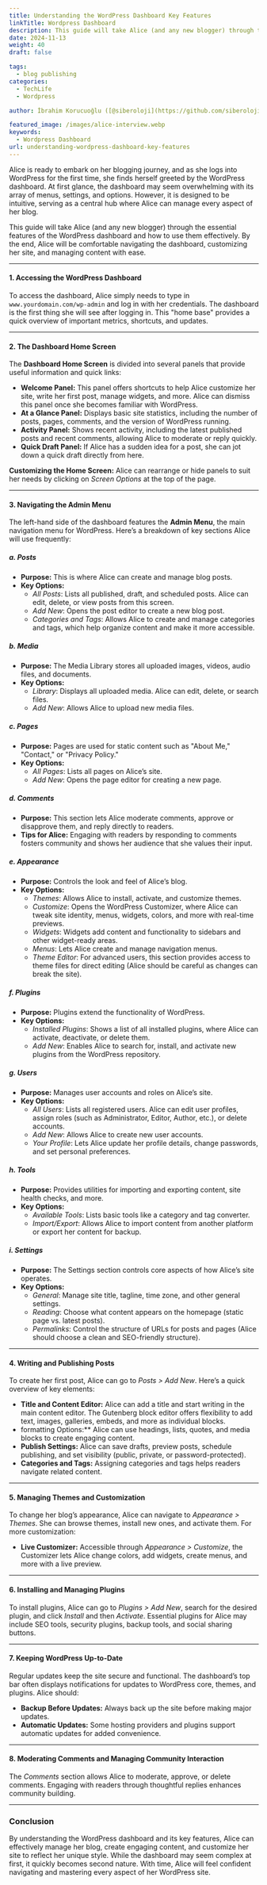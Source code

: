 ```yaml
---
title: Understanding the WordPress Dashboard Key Features
linkTitle: Wordpress Dashboard
description: This guide will take Alice (and any new blogger) through the essential features of the WordPress dashboard and how to use them effectively.
date: 2024-11-13
weight: 40
draft: false

tags:
  - blog publishing
categories:
  - TechLife
  - Wordpress

author: İbrahim Korucuoğlu ([@siberoloji](https://github.com/siberoloji))

featured_image: /images/alice-interview.webp
keywords:
  - Wordpress Dashboard
url: understanding-wordpress-dashboard-key-features
---
```



Alice is ready to embark on her blogging journey, and as she logs into WordPress for the first time, she finds herself greeted by the WordPress dashboard. At first glance, the dashboard may seem overwhelming with its array of menus, settings, and options. However, it is designed to be intuitive, serving as a central hub where Alice can manage every aspect of her blog.

This guide will take Alice (and any new blogger) through the essential features of the WordPress dashboard and how to use them effectively. By the end, Alice will be comfortable navigating the dashboard, customizing her site, and managing content with ease.

---

#### **1. Accessing the WordPress Dashboard**

To access the dashboard, Alice simply needs to type in `www.yourdomain.com/wp-admin` and log in with her credentials. The dashboard is the first thing she will see after logging in. This "home base" provides a quick overview of important metrics, shortcuts, and updates.

---

#### **2. The Dashboard Home Screen**

The **Dashboard Home Screen** is divided into several panels that provide useful information and quick links:

- **Welcome Panel:** This panel offers shortcuts to help Alice customize her site, write her first post, manage widgets, and more. Alice can dismiss this panel once she becomes familiar with WordPress.
- **At a Glance Panel:** Displays basic site statistics, including the number of posts, pages, comments, and the version of WordPress running.
- **Activity Panel:** Shows recent activity, including the latest published posts and recent comments, allowing Alice to moderate or reply quickly.
- **Quick Draft Panel:** If Alice has a sudden idea for a post, she can jot down a quick draft directly from here.

**Customizing the Home Screen:** Alice can rearrange or hide panels to suit her needs by clicking on *Screen Options* at the top of the page.

---

#### **3. Navigating the Admin Menu**

The left-hand side of the dashboard features the **Admin Menu**, the main navigation menu for WordPress. Here’s a breakdown of key sections Alice will use frequently:

##### **a. Posts**

- **Purpose:** This is where Alice can create and manage blog posts.
- **Key Options:**  
  - *All Posts*: Lists all published, draft, and scheduled posts. Alice can edit, delete, or view posts from this screen.  
  - *Add New*: Opens the post editor to create a new blog post.  
  - *Categories and Tags*: Allows Alice to create and manage categories and tags, which help organize content and make it more accessible.

##### **b. Media**

- **Purpose:** The Media Library stores all uploaded images, videos, audio files, and documents.
- **Key Options:**  
  - *Library*: Displays all uploaded media. Alice can edit, delete, or search files.  
  - *Add New*: Allows Alice to upload new media files.

##### **c. Pages**

- **Purpose:** Pages are used for static content such as "About Me," "Contact," or "Privacy Policy."
- **Key Options:**  
  - *All Pages*: Lists all pages on Alice’s site.  
  - *Add New*: Opens the page editor for creating a new page.

##### **d. Comments**

- **Purpose:** This section lets Alice moderate comments, approve or disapprove them, and reply directly to readers.
- **Tips for Alice:** Engaging with readers by responding to comments fosters community and shows her audience that she values their input.

##### **e. Appearance**

- **Purpose:** Controls the look and feel of Alice’s blog.
- **Key Options:**  
  - *Themes*: Allows Alice to install, activate, and customize themes.  
  - *Customize*: Opens the WordPress Customizer, where Alice can tweak site identity, menus, widgets, colors, and more with real-time previews.  
  - *Widgets*: Widgets add content and functionality to sidebars and other widget-ready areas.  
  - *Menus*: Lets Alice create and manage navigation menus.  
  - *Theme Editor*: For advanced users, this section provides access to theme files for direct editing (Alice should be careful as changes can break the site).

##### **f. Plugins**

- **Purpose:** Plugins extend the functionality of WordPress.
- **Key Options:**  
  - *Installed Plugins*: Shows a list of all installed plugins, where Alice can activate, deactivate, or delete them.  
  - *Add New*: Enables Alice to search for, install, and activate new plugins from the WordPress repository.

##### **g. Users**

- **Purpose:** Manages user accounts and roles on Alice’s site.
- **Key Options:**  
  - *All Users*: Lists all registered users. Alice can edit user profiles, assign roles (such as Administrator, Editor, Author, etc.), or delete accounts.  
  - *Add New*: Allows Alice to create new user accounts.  
  - *Your Profile*: Lets Alice update her profile details, change passwords, and set personal preferences.

##### **h. Tools**

- **Purpose:** Provides utilities for importing and exporting content, site health checks, and more.
- **Key Options:**  
  - *Available Tools*: Lists basic tools like a category and tag converter.  
  - *Import/Export*: Allows Alice to import content from another platform or export her content for backup.

##### **i. Settings**

- **Purpose:** The Settings section controls core aspects of how Alice’s site operates.
- **Key Options:**  
  - *General*: Manage site title, tagline, time zone, and other general settings.  
  - *Reading*: Choose what content appears on the homepage (static page vs. latest posts).  
  - *Permalinks*: Control the structure of URLs for posts and pages (Alice should choose a clean and SEO-friendly structure).

---

#### **4. Writing and Publishing Posts**

To create her first post, Alice can go to *Posts > Add New*. Here’s a quick overview of key elements:

- **Title and Content Editor:** Alice can add a title and start writing in the main content editor. The Gutenberg block editor offers flexibility to add text, images, galleries, embeds, and more as individual blocks.
- formatting Options:** Alice can use headings, lists, quotes, and media blocks to create engaging content.
- **Publish Settings:** Alice can save drafts, preview posts, schedule publishing, and set visibility (public, private, or password-protected).
- **Categories and Tags:** Assigning categories and tags helps readers navigate related content.

---

#### **5. Managing Themes and Customization**

To change her blog’s appearance, Alice can navigate to *Appearance > Themes*. She can browse themes, install new ones, and activate them. For more customization:

- **Live Customizer:** Accessible through *Appearance > Customize*, the Customizer lets Alice change colors, add widgets, create menus, and more with a live preview.

---

#### **6. Installing and Managing Plugins**

To install plugins, Alice can go to *Plugins > Add New*, search for the desired plugin, and click *Install* and then *Activate*. Essential plugins for Alice may include SEO tools, security plugins, backup tools, and social sharing buttons.

---

#### **7. Keeping WordPress Up-to-Date**

Regular updates keep the site secure and functional. The dashboard’s top bar often displays notifications for updates to WordPress core, themes, and plugins. Alice should:

- **Backup Before Updates:** Always back up the site before making major updates.
- **Automatic Updates:** Some hosting providers and plugins support automatic updates for added convenience.

---

#### **8. Moderating Comments and Managing Community Interaction**

The *Comments* section allows Alice to moderate, approve, or delete comments. Engaging with readers through thoughtful replies enhances community building.

---

### **Conclusion**

By understanding the WordPress dashboard and its key features, Alice can effectively manage her blog, create engaging content, and customize her site to reflect her unique style. While the dashboard may seem complex at first, it quickly becomes second nature. With time, Alice will feel confident navigating and mastering every aspect of her WordPress site.
